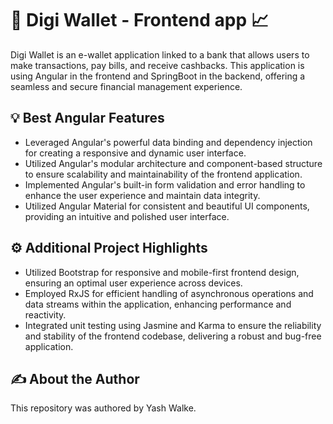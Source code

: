 # 📱 Digi Wallet - Frontend app 📈

Digi Wallet is an e-wallet application linked to a bank that allows users to make transactions, pay bills, and receive cashbacks. This application is using Angular in the frontend and SpringBoot in the backend, offering a seamless and secure financial management experience.

## 💡 Best Angular Features
- Leveraged Angular's powerful data binding and dependency injection for creating a responsive and dynamic user interface.
- Utilized Angular's modular architecture and component-based structure to ensure scalability and maintainability of the frontend application.
- Implemented Angular's built-in form validation and error handling to enhance the user experience and maintain data integrity.
- Utilized Angular Material for consistent and beautiful UI components, providing an intuitive and polished user interface.

## ⚙️ Additional Project Highlights
- Utilized Bootstrap for responsive and mobile-first frontend design, ensuring an optimal user experience across devices.
- Employed RxJS for efficient handling of asynchronous operations and data streams within the application, enhancing performance and reactivity.
- Integrated unit testing using Jasmine and Karma to ensure the reliability and stability of the frontend codebase, delivering a robust and bug-free application.

## ✍️ About the Author
This repository was authored by Yash Walke.

